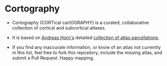# Cortography

- Cortography (CORTical cartOGRAPHY) is a curated, collaborative collection of cortical and subcortical atlases.
- It is based on [Andreas Horn's](http://andreas-horn.de) detailed [collection of atlas parcellations](http://www.lead-dbs.org/helpsupport/knowledge-base/atlasesresources/cortical-atlas-parcellations-mni-space).

- If you find any inaccurate information, or know of an atlas not currently in this list, feel free to fork this repository, include the missing atlas, and submit a Pull Request. Happy mapping.
